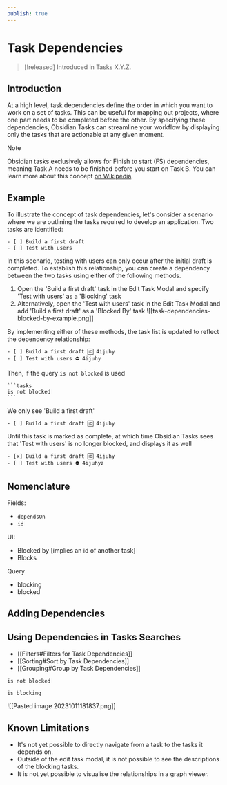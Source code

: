 ```yaml
---
publish: true
---
```


# Task Dependencies

> [!released]
> Introduced in Tasks X.Y.Z.

## Introduction

At a high level, task dependencies define the order in which you want to work on a set of tasks.
This can be useful for mapping out projects, where one part needs to be completed before the other.
By specifying these dependencies, Obsidian Tasks can streamline your workflow by displaying only the tasks that are actionable at any given moment.

> [!NOTE]
> Obsidian tasks exclusively allows for Finish to start (FS) dependencies, meaning Task A needs to be finished before you start on Task B. You can learn more about this concept [on Wikipedia](https://en.wikipedia.org/wiki/Dependency_(project_management)).

## Example

To illustrate the concept of task dependencies, let's consider a scenario where we are outlining the tasks required to develop an application. Two tasks are identified:

```text
- [ ] Build a first draft
- [ ] Test with users
```

In this scenario, testing with users can only occur after the initial draft is completed. To establish this relationship, you can create a dependency between the two tasks using either of the following methods.

1. Open the 'Build a first draft' task in the Edit Task Modal and specify 'Test with users' as a 'Blocking' task
2. Alternatively, open the 'Test with users' task in the Edit Task Modal and add 'Build a first draft' as a 'Blocked By' task
    ![[task-dependencies-blocked-by-example.png]]

By implementing either of these methods, the task list is updated to reflect the dependency relationship:

```text
- [ ] Build a first draft 🆔 4ijuhy
- [ ] Test with users ⛔️ 4ijuhy
```

Then, if the query `is not blocked` is used

    ```tasks
    is not blocked
    ```

We only see 'Build a first draft'

```text
- [ ] Build a first draft 🆔 4ijuhy
```

Until this task is marked as complete, at which time Obsidian Tasks sees that 'Test with users' is no longer blocked, and displays it as well

```text
- [x] Build a first draft 🆔 4ijuhy
- [ ] Test with users ⛔️ 4ijuhyz
```

## Nomenclature

Fields:

- `dependsOn`
- `id`

UI:

- Blocked by [implies an id of another task]
- Blocks

Query

- blocking
- blocked

## Adding Dependencies

## Using Dependencies in Tasks Searches

- [[Filters#Filters for Task Dependencies]]
- [[Sorting#Sort by Task Dependencies]]
- [[Grouping#Group by Task Dependencies]]

`is not blocked`

`is blocking`

![[Pasted image 20231011181837.png]]

## Known Limitations

- It's not yet possible to directly navigate from a task to the tasks it depends on.
- Outside of the edit task modal, it is not possible to see the descriptions of the blocking tasks.
- It is not yet possible to visualise the relationships in a graph viewer.
